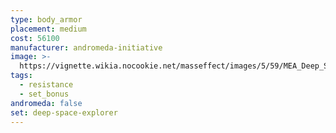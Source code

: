 ```yaml
---
type: body_armor
placement: medium
cost: 56100
manufacturer: andromeda-initiative
image: >-
  https://vignette.wikia.nocookie.net/masseffect/images/5/59/MEA_Deep_Space_Explorer_Armor.png/revision/latest?cb=20180513201310
tags:
  - resistance
  - set_bonus
andromeda: false
set: deep-space-explorer
---
```

